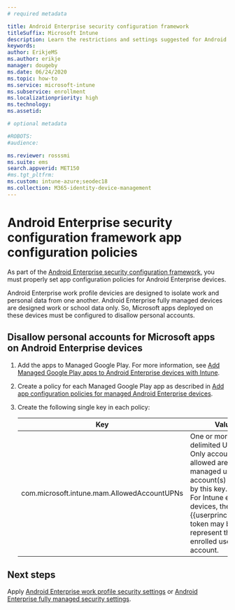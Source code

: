 ```yaml
---
# required metadata

title: Android Enterprise security configuration framework
titleSuffix: Microsoft Intune
description: Learn the restrictions and settings suggested for Android Enterprise device basic and high security.
keywords:
author: ErikjeMS
ms.author: erikje
manager: dougeby
ms.date: 06/24/2020
ms.topic: how-to
ms.service: microsoft-intune
ms.subservice: enrollment
ms.localizationpriority: high
ms.technology:
ms.assetid: 

# optional metadata

#ROBOTS:
#audience:

ms.reviewer: rosssmi
ms.suite: ems
search.appverid: MET150
#ms.tgt_pltfrm:
ms.custom: intune-azure;seodec18
ms.collection: M365-identity-device-management
---
```


# Android Enterprise security configuration framework app configuration policies

As part of the [Android Enterprise security configuration framework](android-configuration-framework.md), you must properly set app configuration policies for Android Enterprise devices.

Android Enterprise work profile devicies are designed to isolate work and personal data from one another. Android Enterprise fully managed devices are designed work or school data only. So, Microsoft apps deployed on these devices must be configured to disallow personal accounts.

## Disallow personal accounts for Microsoft apps on Android Enterprise devices

1. Add the apps to Managed Google Play. For more information, see [Add Managed Google Play apps to Android Enterprise devices with Intune](../apps/apps-add-android-for-work.md).
2. Create a policy for each Managed Google Play app as described in [Add app configuration policies for managed Android Enterprise devices]().
3. Create the following single key in each policy:

    | Key | Values |
    | --- | --- |
    | com.microsoft.intune.mam.AllowedAccountUPNs | One or more; delimited UPNs.<br>Only account(s) allowed are the managed user account(s) defined by this key.<br>For Intune enrolled devices, the {{userprincipalname}} token may be used to represent the enrolled user account. |


## Next steps
Apply [Android Enterprise work profile security settings](android-work-profile-security-settings.md) or [Android Enterprise fully managed security settings](android-fully-managed-security-settings.md).